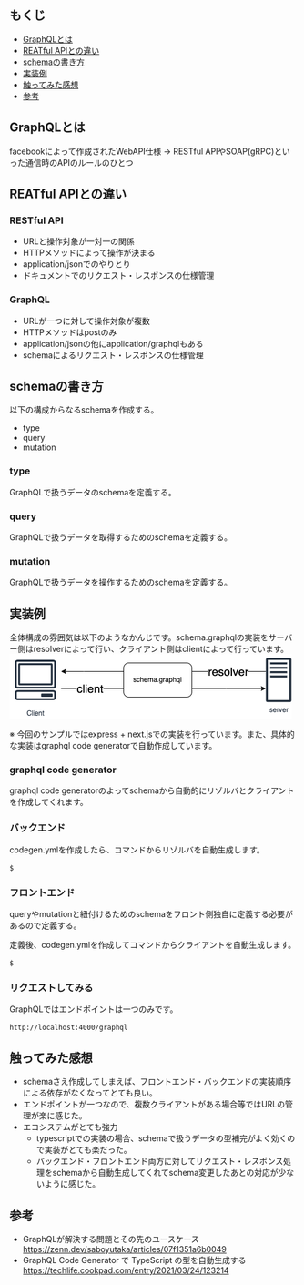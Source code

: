 ## もくじ
- [GraphQLとは](#GraphQLとは)
- [REATful&#32;APIとの違い](#reatful-apiとの違い)
- [schemaの書き方](#schemaの書き方)
- [実装例](#実装例)
- [触ってみた感想](#触ってみた感想)
- [参考](#参考)


## GraphQLとは
facebookによって作成されたWebAPI仕様 → RESTful APIやSOAP(gRPC)といった通信時のAPIのルールのひとつ

## REATful APIとの違い
### RESTful API
- URLと操作対象が一対一の関係
- HTTPメソッドによって操作が決まる
- application/jsonでのやりとり
- ドキュメントでのリクエスト・レスポンスの仕様管理

### GraphQL
- URLが一つに対して操作対象が複数
- HTTPメソッドはpostのみ
- application/jsonの他にapplication/graphqlもある
- schemaによるリクエスト・レスポンスの仕様管理

## schemaの書き方
以下の構成からなるschemaを作成する。
- type
- query
- mutation
### type
GraphQLで扱うデータのschemaを定義する。

[//]: # (定義例を書く)

### query
GraphQLで扱うデータを取得するためのschemaを定義する。

[//]: # (定義例を書く)

### mutation
GraphQLで扱うデータを操作するためのschemaを定義する。

[//]: # (定義例を書く)

## 実装例
全体構成の雰囲気は以下のようなかんじです。schema.graphqlの実装をサーバー側はresolverによって行い、クライアント側はclientによって行っています。
<br>
![architecture.png](architecture.png)

※ 今回のサンプルではexpress + next.jsでの実装を行っています。また、具体的な実装はgraphql code generatorで自動作成しています。

### graphql code generator
graphql code generatorのよってschemaから自動的にリゾルバとクライアントを作成してくれます。

### バックエンド
codegen.ymlを作成したら、コマンドからリゾルバを自動生成します。

[//]: # (ymlの定義例を書く)
```
$ 
```

### フロントエンド
queryやmutationと紐付けるためのschemaをフロント側独自に定義する必要があるので定義する。

[//]: # (定義例を書く)
定義後、codegen.ymlを作成してコマンドからクライアントを自動生成します。

[//]: # (ymlの定義例を書く)
```
$ 
```

### リクエストしてみる
GraphQLではエンドポイントは一つのみです。
```
http://localhost:4000/graphql
```

## 触ってみた感想
- schemaさえ作成してしまえば、フロントエンド・バックエンドの実装順序による依存がなくなってとても良い。
- エンドポイントが一つなので、複数クライアントがある場合等ではURLの管理が楽に感じた。
- エコシステムがとても強力
  - typescriptでの実装の場合、schemaで扱うデータの型補完がよく効くので実装がとても楽だった。
  - バックエンド・フロントエンド両方に対してリクエスト・レスポンス処理をschemaから自動生成してくれてschema変更したあとの対応が少ないように感じた。

## 参考
- GraphQLが解決する問題とその先のユースケース<br>
https://zenn.dev/saboyutaka/articles/07f1351a6b0049
- GraphQL Code Generator で TypeScript の型を自動生成する<br>
https://techlife.cookpad.com/entry/2021/03/24/123214
